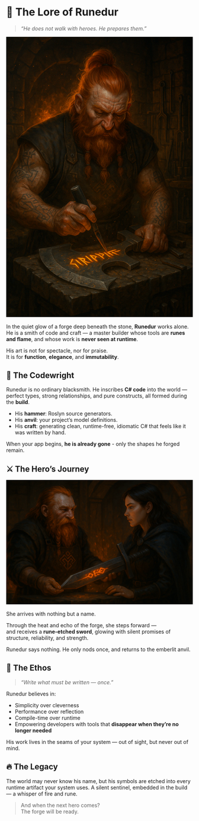 # 📖 The Lore of Runedur

> *“He does not walk with heroes. He prepares them.”*

![Runedur at work](runedur_working.png)

In the quiet glow of a forge deep beneath the stone, **Runedur** works alone.  
He is a smith of code and craft — a master builder whose tools are **runes and flame**, and whose work is **never seen at runtime**.

His art is not for spectacle, nor for praise.  
It is for **function**, **elegance**, and **immutability**.


## 🧙 The Codewright

Runedur is no ordinary blacksmith. He inscribes **C# code** into the world —  
perfect types, strong relationships, and pure constructs, all formed during the **build**.

- His **hammer**: Roslyn source generators.
- His **anvil**: your project’s model definitions.
- His **craft**: generating clean, runtime-free, idiomatic C# that feels like it was written by hand.

When your app begins, **he is already gone** - only the shapes he forged remain.


## ⚔️ The Hero’s Journey

![The Hero receiving her weapon](hero_picking_up_her_sword.png)

She arrives with nothing but a name.

Through the heat and echo of the forge, she steps forward —  
and receives a **rune-etched sword**, glowing with silent promises of structure, reliability, and strength.

Runedur says nothing. He only nods once, and returns to the emberlit anvil.



## 🧱 The Ethos

> *“Write what must be written — once.”*

Runedur believes in:
- Simplicity over cleverness
- Performance over reflection
- Compile-time over runtime
- Empowering developers with tools that **disappear when they’re no longer needed**

His work lives in the seams of your system — out of sight, but never out of mind.



## 🔥 The Legacy

The world may never know his name, but his symbols are etched into every runtime artifact your system uses. A silent sentinel, embedded in the build — a whisper of fire and rune.

> And when the next hero comes?  
> The forge will be ready.

